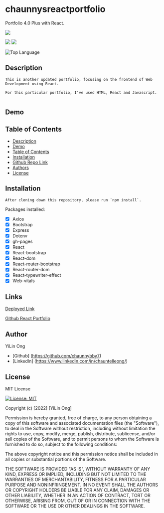 # chaunnysreactportfolio

Portfolio 4.0 Plus with React.


  
<p>
    <img src="https://img.shields.io/github/repo-size/chaunnybby7/chaunnysreactportfolio" />



  
<p>
    <img src="https://img.shields.io/badge/react-orange" />
    <img src="https://img.shields.io/badge/Express-blue"  />
</p>


![Top Language](https://img.shields.io/github/languages/top/chaunnybby7/chaunnysreactportfolio)


   
## Description
```
This is another updated portfolio, focusing on the frontend of Web Development using React. 

For this particular portfolio, I've used HTML, React and Javascript. 
  
```
## Demo









## Table of Contents
- [Description](#description)
- [Demo](#demo)
- [Table of Contents](#table-of-contents)
- [Installation](#installation)
- [Github Repo Link](#github-repo-link)
- [Authors](#authors)
- [License](#License)

## Installation

```
After cloning down this repository, please run `npm install`.
```
Packages installed:
- [x] Axios
- [x] Bootstrap
- [x] Express
- [x] Dotenv
- [x] gh-pages
- [x] React
- [x] React-bootstrap
- [x] React-dom
- [x] React-router-bootstrap
- [x] React-router-dom
- [x] React-typewriter-effect
- [x] Web-vitals

## Links

[Deployed Link](https://chaunnybby7.github.io/chaunnysreactportfolio/)


[Github React Portfolio](https://github.com/chaunnybby7/chaunnysreactportfolio)

## Author
YiLin Ong
* [Github] (https://github.com/chaunnybby7)
* [LinkedIn] (https://www.linkedin.com/in/chauntelleong/)

## License 

MIT License 

[![License: MIT](https://img.shields.io/badge/License-MIT-yellow.svg)](https://opensource.org/licenses/MIT)

Copyright (c) [2022] [YiLin Ong]

Permission is hereby granted, free of charge, to any person obtaining a copy
of this software and associated documentation files (the "Software"), to deal
in the Software without restriction, including without limitation the rights
to use, copy, modify, merge, publish, distribute, sublicense, and/or sell
copies of the Software, and to permit persons to whom the Software is
furnished to do so, subject to the following conditions:

The above copyright notice and this permission notice shall be included in all
copies or substantial portions of the Software.

THE SOFTWARE IS PROVIDED "AS IS", WITHOUT WARRANTY OF ANY KIND, EXPRESS OR
IMPLIED, INCLUDING BUT NOT LIMITED TO THE WARRANTIES OF MERCHANTABILITY,
FITNESS FOR A PARTICULAR PURPOSE AND NONINFRINGEMENT. IN NO EVENT SHALL THE
AUTHORS OR COPYRIGHT HOLDERS BE LIABLE FOR ANY CLAIM, DAMAGES OR OTHER
LIABILITY, WHETHER IN AN ACTION OF CONTRACT, TORT OR OTHERWISE, ARISING FROM,
OUT OF OR IN CONNECTION WITH THE SOFTWARE OR THE USE OR OTHER DEALINGS IN THE
SOFTWARE.
